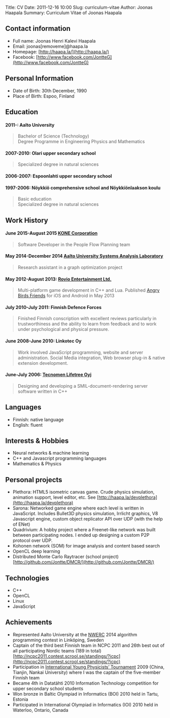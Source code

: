 Title: CV
Date: 2011-12-16 10:00
Slug: curriculum-vitae
Author: Joonas Haapala
Summary: Curriculum Vitae of Joonas Haapala

## Contact information

* Full name: Joonas Henri Kalevi Haapala
* Email: joonas[removeme]@haapa.la
* Homepage: [http://haapa.la/](http://haapa.la/)
* Facebook: [http://www.facebook.com/JontteG](http://www.facebook.com/JontteG)

## Personal Information

* Date of Birth: 30th December, 1990
* Place of Birth: Espoo, Finland

## Education

#### 2011-: Aalto University
> Bachelor of Science (Technology)  
> Degree Programme in Engineering Physics and Mathematics
#### 2007-2010: Olari upper secondary school
> Specialized degree in natural sciences
#### 2006-2007: Espoonlahti upper secondary school
#### 1997-2006: Nöykkiö comprehensive school and Nöykkiönlaakson koulu
> Basic education  
> Specialized degree in natural sciences

## Work History

#### June 2015-August 2015 **[KONE Corporation](http://www.kone.com/en/)**
> Software Developer in the People Flow Planning team

#### May 2014-December 2014 **[Aalto University Systems Analysis Laboratory](http://sal.aalto.fi/en/)**
> Research assistant in a graph optimization project

#### May 2012-August 2013: **[Rovio Entertainment Ltd.](http://www.rovio.com/)**
> Multi-platform game development in C++ and Lua. Published [Angry Birds Friends](https://play.google.com/store/apps/details?id=com.rovio.angrybirdsfriends) for iOS and Android in May 2013

#### July 2010-July 2011: **Finnish Defence Forces**  
> Finished Finnish conscription with excellent reviews particularly in trustworthiness and the ability to learn from feedback and to work under psychological and physical pressure.

#### June 2008-June 2010: **Linkotec Oy**  
> Work involved JavaScript programming, website and server administration. Social Media integration, Web browser plug-in & native extension development.


#### June-July 2006: **[Tecnomen Lifetree Oyj](http://www.tecnotree.com/)**  
> Designing and developing a SMIL-document-rendering server software written in C++

## Languages
* Finnish: native language  
* English: fluent

## Interests & Hobbies

* Neural networks & machine learning
* C++ and Javascript programming languages
* Mathematics & Physics

## Personal projects

* Plethora: HTML5 isometric canvas game. Crude physics simulation, animation support, level editor, etc. See [http://haapa.la/devplethora](http://haapa.la/devplethora)
* Sarona: Networked game engine where each level is written in JavaScript. Includes Bullet3D physics simulation, Irrlicht graphics, V8 Javascript engine, custom object replicator API over UDP (with the help of ENet)
* Quadrivium: A hobby project where a Freenet-like network was built between participating nodes. I ended up designing a custom P2P protocol over UDP.
* Kohonen network (SOM) for image analysis and content based search
* OpenCL deep learning
* Distributed Monte Carlo Raytracer (school project) [http://github.com/Jontte/DMCR/](http://github.com/Jontte/DMCR/)

## Technologies
* C++
* OpenCL
* Linux
* JavaScript

## Achievements
* Represented Aalto University at the [NWERC](http://2014.nwerc.eu/) 2014 algorithm programming contest in Linköping, Sweden
* Captain of the third best Finnish team in NCPC 2011 and 26th best out of all participating Nordic teams (189 in total)  [http://ncpc2011.contest.scrool.se/standings/?icpc](http://ncpc2011.contest.scrool.se/standings/?icpc)
* Participation in [International Young Physicists’ Tournament](http://www.iypt.org/) 2009 (China, Tianjin, Nankai University) where I was the captain of the five-member Finnish team
* Became 4th in Datatähti 2010 Information Technology competition for upper secondary school students
* Won bronze in Baltic Olympiad in Informatics (BOI) 2010 held in Tartu, Estonia
* Participated in International Olympiad in Informatics (IOI) 2010 held in Waterloo, Ontario, Canada
